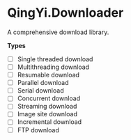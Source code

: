 ﻿# QingYi.Downloader

A comprehensive download library.

**Types**

- [ ] Single threaded download <!--单线程下载-->
- [ ] Multithreading download <!--多线程下载-->
- [ ] Resumable download <!--断点续传下载-->
- [ ] Parallel download <!--并行下载-->
- [ ] Serial download <!--串行下载-->
- [ ] Concurrent download <!--并发下载-->
- [ ] Streaming download <!--流式下载-->
- [ ] Image site download <!--镜像下载-->
- [ ] Incremental download <!--增量下载-->
- [ ] FTP download <!--FTP下载-->
